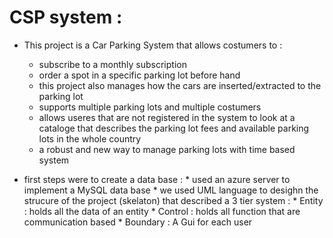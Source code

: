 # CSP system :
* This project is a Car Parking System that allows costumers to :
  * subscribe to a monthly subscription
  * order a spot in a specific parking lot before hand 
  * this project also manages how the cars are inserted/extracted to the parking lot 
  * supports multiple parking lots and multiple costumers 
  * allows useres that are not registered in the system to look at a cataloge that describes the parking lot fees and available parking lots in the whole country 
  * a robust and new way to manage parking lots with time based system 


* first steps were to create a data base :
      * used an azure server to implement a MySQL data base 
      * we used UML language to desighn the strucure of the project (skelaton) that described a 3 tier system :
          * Entity : holds all the data of an entity 
          * Control : holds all function that are communication based 
          * Boundary : A Gui for each user 
     
